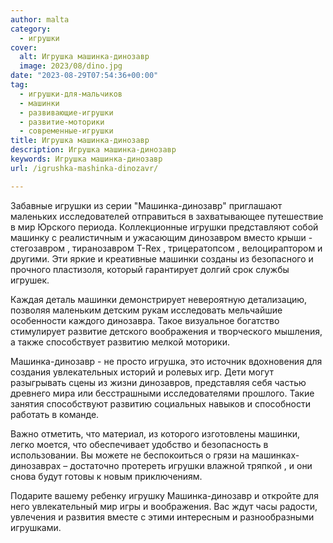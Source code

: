 ```yaml
---
author: malta
category:
  - игрушки
cover:
  alt: Игрушка машинка-динозавр
  image: 2023/08/dino.jpg
date: "2023-08-29T07:54:36+00:00"
tag:
  - игрушки-для-мальчиков
  - машинки
  - развивающие-игрушки
  - развитие-моторики
  - современные-игрушки
title: Игрушка машинка-динозавр
description: Игрушка машинка-динозавр
keywords: Игрушка машинка-динозавр
url: /igrushka-mashinka-dinozavr/

---
```

Забавные игрушки из серии "Машинка\-динозавр" приглашают маленьких исследователей отправиться в захватывающее путешествие в мир Юрского периода. Коллекционные игрушки представляют собой машинку с реалистичным и ужасающим динозавром вместо крыши \- стегозавром , тиранозавром T-Rex , трицератопсом , велоцираптором и другими. Эти яркие и креативные машинки созданы из безопасного и прочного пластизоля, который гарантирует долгий срок службы игрушек.

Каждая деталь машинки демонстрирует невероятную детализацию, позволяя маленьким детским рукам исследовать мельчайшие особенности каждого динозавра. Такое визуальное богатство стимулирует развитие детского воображения и творческого мышления, а также способствует развитию мелкой моторики.

Машинка\-динозавр \- не просто игрушка, это источник вдохновения для создания увлекательных историй и ролевых игр. Дети могут разыгрывать сцены из жизни динозавров, представляя себя частью древнего мира или бесстрашными исследователями прошлого. Такие занятия способствуют развитию социальных навыков и способности работать в команде.

Важно отметить, что материал, из которого изготовлены машинки, легко моется, что обеспечивает удобство и безопасность в использовании. Вы можете не беспокоиться о грязи на машинках-динозаврах – достаточно протереть игрушки влажной тряпкой , и они снова будут готовы к новым приключениям.

Подарите вашему ребенку игрушку Машинка-динозавр и откройте для него увлекательный мир игры и воображения. Вас ждут часы радости, увлечения и развития вместе с этими интересным и разнообразными игрушками.
